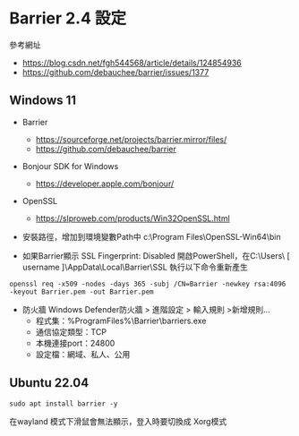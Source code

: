 # Barrier 2.4 設定
參考網址
* https://blog.csdn.net/fgh544568/article/details/124854936
* https://github.com/debauchee/barrier/issues/1377

## Windows 11

* Barrier 
    - https://sourceforge.net/projects/barrier.mirror/files/
    - https://github.com/debauchee/barrier

* Bonjour SDK for Windows
    - https://developer.apple.com/bonjour/

* OpenSSL
    - https://slproweb.com/products/Win32OpenSSL.html

* 安裝路徑，增加到環境變數Path中
c:\Program Files\OpenSSL-Win64\bin

* 如果Barrier顯示 SSL Fingerprint: Disabled
開啟PowerShell，在C:\Users\ [ username ]\AppData\Local\Barrier\SSL 執行以下命令重新產生

```
openssl req -x509 -nodes -days 365 -subj /CN=Barrier -newkey rsa:4096 -keyout Barrier.pem -out Barrier.pem
```
* 防火牆
Windows Defender防火牆 > 進階設定 > 輸入規則 >新增規則...
    * 程式集：%ProgramFiles%\Barrier\barriers.exe
    * 通信協定類型：TCP
    * 本機連接port：24800
    * 設定檔：網域、私人、公用



## Ubuntu 22.04

```
sudo apt install barrier -y
```

在wayland 模式下滑鼠會無法顯示，登入時要切換成 Xorg模式